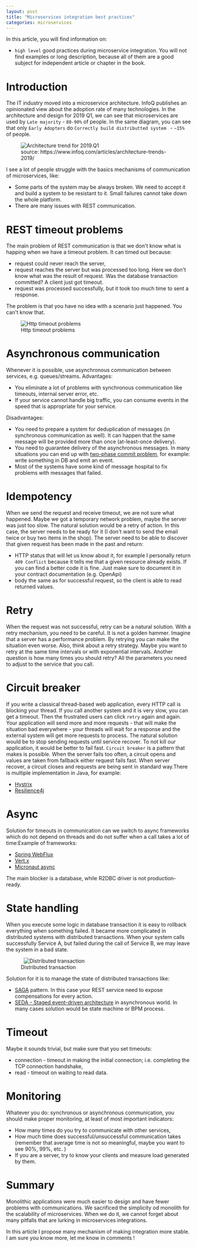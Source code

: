 ```yaml
---
layout: post
title: "Microservices integration best practices"
categories: microservices
---
```


In this article, you will find information on:
* `high level` good practices during microservice integration.
You will not find examples or long description, because all of them are a good subject for independent article or chapter in the book.

# Introduction
The IT industry moved into a microservice architecture.
InfoQ publishes an opinionated view about the adoption rate of many technologies.
In the architecture and design for 2019 Q1, we can see that microservices are used by `Late majority` - `80-90%` of people. 
In the same diagram, you can see that only `Early Adopters` do  `Correctly build distributted system ` - `~15%` of people. 
 
<figure>
  <img src="/assets/2019-11-01-microservices-integration-best-practices/architecture_trend_2019.jpg" alt="Architecture trend for 2019.Q1"> 
  <figcaption>source: https://www.infoq.com/articles/architecture-trends-2019/</figcaption>
</figure>
 
I see a lot of people struggle with the basics mechanisms of communication of microservices, like:
* Some parts of the system may be always broken. We need to accept it and build a system to be resistant to it. Small failures cannot take down the whole platform. 
* There are many issues with REST communication. 

# REST timeout problems
The main problem of REST communication is that we don't know what is happing when we have a timeout problem. 
It can timed out because:
* request could never reach the server,
* request reaches the server but was processed too long. Here we don't know what was the result of request. Was the database transaction committed? A client just got timeout.
* request was processed successfully, but it took too much time to sent a response.

The problem is that you have no idea with a scenario just happened. You can't know that. 

<figure>
  <img src="/assets/2019-11-01-microservices-integration-best-practices/http_communication_problems.png" alt="Http timeout problems"> 
  <figcaption>Http timeout problems</figcaption>
</figure>

# Asynchronous communication  
Whenever it is possible, use asynchronous communication between services, e.g. queues/streams.
Advantages: 
* You eliminate a lot of problems with synchronous communication like timeouts, internal server error, etc. 
* If your service cannot handle big traffic, you can consume events in the speed that is appropriate for your service.

Disadvantages: 
* You need to prepare a system for deduplication of messages (in synchronous communication as well). It can happen that the same message will be provided more than once (at-least-once delivery). 
* You need to guarantee delivery of the asynchronous messages. In many situations you can end up with [two-phase commit problem](https://en.wikipedia.org/wiki/Two-phase_commit_protocol), for example: write something in DB and emit an event.
* Most of the systems have some kind of message hospital to fix problems with messages that failed.

# Idempotency
When we send the request and receive timeout, we are not sure what happened. Maybe we got a temporary network problem, maybe the server was just too slow. 
The natural solution would be a retry of action. In this case, the server needs to be ready for it (I don't want to send the email twice or buy two items in the shop).
The server need to be able to discover that given request has been made in the past and return:
* HTTP status that will let us know about it, for example I personally return `409 Conflict` because it tells me that a given resource already exists. If you can find a better code it is fine. Just make sure to document it in your contract documentation (e.g. OpenApi)
* body the same as for successful request, so the client is able to read returned values. 

# Retry 
When the request was not successful, retry can be a natural solution. With a retry mechanism, you need to be careful. It is not a golden hammer. 
Imagine that a server has a performance problem. By retrying you can make the situation even worse.
Also, think about a retry strategy. Maybe you want to retry at the same time intervals or with exponential intervals. 
Another question is how many times you should retry?
All the parameters you need to adjust to the service that you call. 

# Circuit breaker
If you write a classical thread-based web application, every HTTP call is blocking your thread. If you call another system and it is very slow, you can get a timeout. 
Then the frustrated users can click `retry` again and again. Your application will send more and more requests - that will make the situation bad everywhere - your threads will wait for a response and the external system will get more requests to process. 
The natural solution would be to stop sending requests until service recover. To not kill our application, it would be better to fail fast. 
`Circuit breaker` is a pattern that makes is possible. When the server fails too often, a circuit opens and values are taken from fallback either request fails fast. When server recover, a circuit closes and requests are being sent in standard way.There is multiple implementation in Java, for example: 
* [Hystrix](https://github.com/Netflix/Hystrix)
* [Resilience4j](https://github.com/resilience4j/resilience4j)

# Async 
Solution for timeouts in communication can we switch to async frameworks which do not depend on threads and do not suffer when a call takes a lot of time:Example of frameworks:
* [Spring WebFlux](https://docs.spring.io/spring/docs/current/spring-framework-reference/web-reactive.html)
* [Vert.x](https://vertx.io)
* [Micronaut async](https://micronaut.io)

The main blocker is a database, while R2DBC driver is not production-ready. 

# State handling
When you execute some logic in database transaction it is easy to rollback everything when something failed. 
It became more complicated in distributed systems with distributed transactions. When your system calls successfully Service A, but failed during the call of Service B, we may leave the system in a bad state.
<figure>
  <img src="/assets/2019-11-01-microservices-integration-best-practices/distributed_transaction.png" alt="Distributed transaction"> 
  <figcaption>Distributed transaction</figcaption>
</figure>

Solution for it is to manage the state of distributed transactions like:
* [SAGA](https://microservices.io/patterns/data/saga.html) pattern. In this case your REST service need to expose compensations for every action.
* [SEDA - Staged event-driven architecture](https://en.wikipedia.org/wiki/Staged_event-driven_architecture) in asynchronous world. 
In many cases solution would be state machine or BPM process. 

# Timeout 
Maybe it sounds trivial, but make sure that you set timeouts: 
* connection - timeout in making the initial connection; i.e. completing the TCP connection handshake,
* read - timeout on waiting to read data.

# Monitoring
Whatever you do: synchronous or asynchronous communication, you should make proper monitoring, at least of most important indicators:
* How many times do you try to communicate with other services, 
* How much time does successful/unsuccessful communication takes (remember that average time is not so meaningful, maybe you want to see 90%, 99%, etc. ) 
* If you are a server, try to know your clients and measure load generated by them.

# Summary
Monolithic applications were much easier to design and have fewer problems with communications. 
We sacrificed the simplicity od monolith for the scalability of microservices. When we do it, we cannot forget about many pitfalls that are lurking in microservices integrations.

In this article I propose many mechanism of making integration more stable. I am sure you know more, let me know in comments !